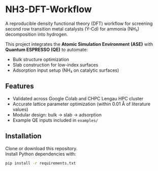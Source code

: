 # NH3-DFT-Workflow

A reproducible density functional theory (DFT) workflow for screening second row transition metal catalysts (Y-Cd) for ammonia (NH₃) decomposition into hydrogen.  

This project integrates the **Atomic Simulation Environment (ASE)** with **Quantum ESPRESSO (QE)** to automate:
- Bulk structure optimization
- Slab construction for low-index surfaces
- Adsorption input setup (NH₃ on catalytic surfaces)

## Features
- Validated across Google Colab and CHPC Lengau HPC cluster
- Accurate lattice parameter optimization (within 0.01 Å of literature values)
- Modular design: bulk → slab → adsorption
- Example QE inputs included in `examples/`

## Installation
Clone or download this repository.  
Install Python dependencies with:
```bash
pip install -r requirements.txt

